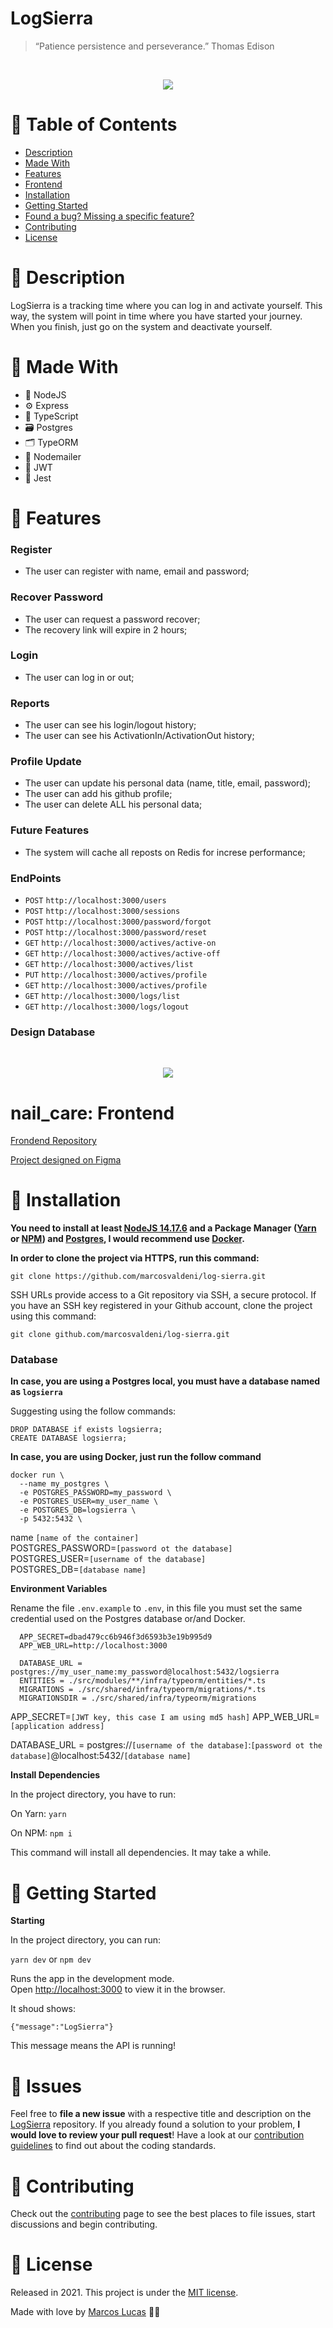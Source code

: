 # LogSierra

> “Patience persistence and perseverance.” Thomas Edison

<br />
<p align="center"><img src=".github/logo.svg?raw=true"/></p>

# :pushpin: Table of Contents
* [Description](#memo-description)
* [Made With](#rocket-made-with)
* [Features](#mage-features)
* [Frontend](#nail_care-frontend)
* [Installation](#construction_worker-installation)
* [Getting Started](#runner-getting-started)
* [Found a bug? Missing a specific feature?](#bug-issues)
* [Contributing](#tada-contributing)
* [License](#closed_book-license)

# :memo: Description

LogSierra is a tracking time where you can log in and activate yourself. This way, the system will point in time where you have started your journey. When you finish, just go on the system and deactivate yourself.

# :rocket: Made With

* 📗 NodeJS
* ⚙️ Express
* 💠 TypeScript
* 🗃 Postgres
* 🗂 TypeORM
* 📧 Nodemailer
* 🔑 JWT
* 🧪 Jest

# :mage: Features

### Register

  - The user can register with name, email and password;

### Recover Password

  - The user can request a password recover;
  - The recovery link will expire in 2 hours;

### Login

  - The user can log in or out;

### Reports

  - The user can see his login/logout history;
  - The user can see his ActivationIn/ActivationOut history;

### Profile Update

  - The user can update his personal data (name, title, email, password);
  - The user can add his github profile;
  - The user can delete ALL his personal data;

### Future Features

  - The system will cache all reposts on Redis for increse performance;

### EndPoints

  - `POST` `http://localhost:3000/users`
  - `POST` `http://localhost:3000/sessions`
  - `POST` `http://localhost:3000/password/forgot`
  - `POST` `http://localhost:3000/password/reset`
  - `GET` `http://localhost:3000/actives/active-on`
  - `GET` `http://localhost:3000/actives/active-off`
  - `GET` `http://localhost:3000/actives/list`
  - `PUT` `http://localhost:3000/actives/profile`
  - `GET` `http://localhost:3000/actives/profile`
  - `GET` `http://localhost:3000/logs/list`
  - `GET` `http://localhost:3000/logs/logout`

### Design Database

<br />
<p align="center"><img src=".github/db.png?raw=true"/></p>

# nail_care: Frontend

[Frondend Repository](https://github.com/marcosvaldeni/LogSierra)

[Project designed on Figma](https://www.figma.com/file/RjiJK8Qy0ACzMEL8VzrDjA/LogSierra?node-id=0%3A1)

# :construction_worker: Installation

**You need to install at least [NodeJS 14.17.6](https://nodejs.org/en/download/) and a Package Manager ([Yarn](https://classic.yarnpkg.com/en/docs/install/) or [NPM](https://docs.npmjs.com/)) and [Postgres](https://www.postgresql.org/download/), I would recommend use [Docker](https://www.docker.com/get-started).**

**In order to clone the project via HTTPS, run this command:**

```git clone https://github.com/marcosvaldeni/log-sierra.git```

SSH URLs provide access to a Git repository via SSH, a secure protocol. If you have an SSH key registered in your Github account, clone the project using this command:

```git clone github.com/marcosvaldeni/log-sierra.git```

### Database

**In case, you are using a Postgres local, you must have a database named as `logsierra`**

Suggesting using the follow commands:
```
DROP DATABASE if exists logsierra;
CREATE DATABASE logsierra;
```

**In case, you are using Docker, just run the follow command**

```
docker run \
  --name my_postgres \
  -e POSTGRES_PASSWORD=my_password \
  -e POSTGRES_USER=my_user_name \
  -e POSTGRES_DB=logsierra \
  -p 5432:5432 \
```

name `[name of the container]` \
POSTGRES_PASSWORD=`[password ot the database]` \
POSTGRES_USER=`[username of the database]` \
POSTGRES_DB=`[database name]`

**Environment Variables**

Rename the file `.env.example` to `.env`, in this file you must set the same credential used on the Postgres database or/and Docker.

```
  APP_SECRET=dbad479cc6b946f3d6593b3e19b995d9
  APP_WEB_URL=http://localhost:3000

  DATABASE_URL = postgres://my_user_name:my_password@localhost:5432/logsierra
  ENTITIES = ./src/modules/**/infra/typeorm/entities/*.ts
  MIGRATIONS = ./src/shared/infra/typeorm/migrations/*.ts
  MIGRATIONSDIR = ./src/shared/infra/typeorm/migrations
```

  APP_SECRET=`[JWT key, this case I am using md5 hash]`
  APP_WEB_URL=`[application address]`

  DATABASE_URL = postgres://`[username of the database]`:`[password ot the database]`@localhost:5432/`[database name]`


**Install Dependencies**

In the project directory, you have to run:

On Yarn: `yarn`

On NPM: `npm i`

This command will install all dependencies. It may take a while.

# :runner: Getting Started

**Starting**

In the project directory, you can run:

`yarn dev` or `npm dev`

Runs the app in the development mode.\
Open [http://localhost:3000](http://localhost:3000) to view it in the browser.

It shoud shows:

```{"message":"LogSierra"}```

This message means the API is running!

# :bug: Issues

Feel free to **file a new issue** with a respective title and description on the [LogSierra](https://github.com/marcosvaldeni/log-sierra/issues) repository. If you already found a solution to your problem, **I would love to review your pull request**! Have a look at our [contribution guidelines](https://github.com/marcosvaldeni/log-sierra/blob/master/CONTRIBUTING.md) to find out about the coding standards.

# :tada: Contributing

Check out the [contributing](https://github.com/marcosvaldeni/log-sierra/blob/master/CONTRIBUTING.md) page to see the best places to file issues, start discussions and begin contributing.

# :closed_book: License

Released in 2021.
This project is under the [MIT license](https://github.com/marcosvaldeni/log-sierra/blob/master/LICENSE).

Made with love by [Marcos Lucas](https://github.com/marcosvaldeni) 💚🚀
